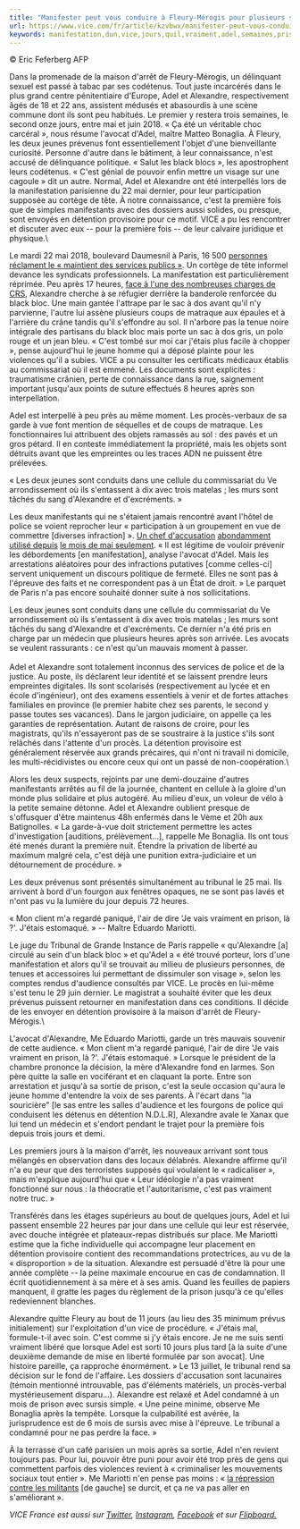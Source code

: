 ```yaml
---
title: "Manifester peut vous conduire à Fleury-Mérogis pour plusieurs semaines"
url: https://www.vice.com/fr/article/kzvbwx/manifester-peut-vous-conduire-a-fleury-merogis-pour-plusieurs-semaines?utm_campaign=sharebutton
keywords: manifestation,dun,vice,jours,quil,vraiment,adel,semaines,prison,manifester,fleurymérogis,alexandre,cest,conduire
---
```

© Eric Feferberg AFP

Dans la promenade de la maison d'arrêt de Fleury-Mérogis, un délinquant sexuel est passé à tabac par ses codétenus. Tout juste incarcérés dans le plus grand centre pénitentiaire d\'Europe, Adel et Alexandre, respectivement âgés de 18 et 22 ans, assistent médusés et abasourdis à une scène commune dont ils sont peu habitués. Le premier y restera trois semaines, le second onze jours, entre mai et juin 2018. « Ça été un véritable choc carcéral », nous résume l'avocat d'Adel, maître Matteo Bonaglia. À Fleury, les deux jeunes prévenus font essentiellement l'objet d'une bienveillante curiosité. Personne d'autre dans le bâtiment, à leur connaissance, n'est accusé de délinquance politique. « Salut les black blocs », les apostrophent leurs codétenus. « C'est génial de pouvoir enfin mettre un visage sur une cagoule » dit un autre. Normal, Adel et Alexandre ont été interpellés lors de la manifestation parisienne du 22 mai dernier, pour leur participation supposée au cortège de tête. À notre connaissance, c'est la première fois que de simples manifestants avec des dossiers aussi solides, ou presque, sont envoyés en détention provisoire pour ce motif. VICE a pu les rencontrer et discuter avec eux -- pour la première fois -- de leur calvaire juridique et physique.\

Le mardi 22 mai 2018, boulevard Daumesnil à Paris, 16 500 [personnes réclament le « maintient des services publics »](https://www.lemonde.fr/politique/article/2018/05/23/a-paris-la-manifestation-de-la-fonction-publique-ne-fait-pas-recette-et-degenere_5303036_823448.html). Un cortège de tête informel devance les syndicats professionnels. La manifestation est particulièrement réprimée. Peu après 17 heures, [face à l'une des nombreuses charges de CRS](https://youtu.be/qzp9Li5UC-g?t=252), Alexandre cherche à se réfugier derrière la banderole renforcée du black bloc. Une main gantée l'attrape par le sac à dos avant qu'il n'y parvienne, l'autre lui assène plusieurs coups de matraque aux épaules et à l'arrière du crâne tandis qu'il s'effondre au sol. Il n'arbore pas la tenue noire intégrale des partisans du black bloc mais porte un sac à dos gris, un polo rouge et un jean bleu. « C'est tombé sur moi car j'étais plus facile à chopper », pense aujourd'hui le jeune homme qui a déposé plainte pour les violences qu'il a subies. VICE a pu consulter les certificats médicaux établis au commissariat où il est emmené. Les documents sont explicites : traumatisme crânien, perte de connaissance dans la rue, saignement important jusqu'aux points de suture effectués 8 heures après son interpellation.

Adel est interpellé à peu près au même moment. Les procès-verbaux de sa garde à vue font mention de séquelles et de coups de matraque. Les fonctionnaires lui attribuent des objets ramassés au sol : des pavés et un gros pétard. Il en conteste immédiatement la propriété, mais les objets sont détruits avant que les empreintes ou les traces ADN ne puissent être prélevées.

« Les deux jeunes sont conduits dans une cellule du commissariat du Ve arrondissement où ils s'entassent à dix avec trois matelas ; les murs sont tâchés du sang d'Alexandre et d'excréments. »

Les deux manifestants qui ne s'étaient jamais rencontré avant l'hôtel de police se voient reprocher leur « participation à un groupement en vue de commettre \[diverses infraction\] ». [Un chef d'accusation](https://www.liberation.fr/france/2018/05/30/manifestants-la-participation-a-un-groupement-en-proces_1655532) [abondamment utilisé depuis](https://www.liberation.fr/france/2018/05/30/manifestants-la-participation-a-un-groupement-en-proces_1655532) [le mois de mai seulement](https://www.liberation.fr/france/2018/05/30/manifestants-la-participation-a-un-groupement-en-proces_1655532). « Il est légitime de vouloir prévenir les débordements \[en manifestation\], analyse l'avocat d'Adel. Mais les arrestations aléatoires pour des infractions putatives \[comme celles-ci\] servent uniquement un discours politique de fermeté. Elles ne sont pas à l'épreuve des faits et ne correspondent pas à un État de droit. » Le parquet de Paris n'a pas encore souhaité donner suite à nos sollicitations.

Les deux jeunes sont conduits dans une cellule du commissariat du Ve arrondissement où ils s'entassent à dix avec trois matelas ; les murs sont tâchés du sang d'Alexandre et d'excréments. Ce dernier n\'a été pris en charge par un médecin que plusieurs heures après son arrivée. Les avocats se veulent rassurants : ce n'est qu'un mauvais moment à passer.\
\
Adel et Alexandre sont totalement inconnus des services de police et de la justice. Au poste, ils déclarent leur identité et se laissent prendre leurs empreintes digitales. Ils sont scolarisés (respectivement au lycée et en école d'ingénieur), ont des examens essentiels à venir et de fortes attaches familiales en province (le premier habite chez ses parents, le second y passe toutes ses vacances). Dans le jargon judiciaire, on appelle ça les garanties de représentation. Autant de raisons de croire, pour les magistrats, qu'ils n'essayeront pas de se soustraire à la justice s'ils sont relâchés dans l'attente d'un procès. La détention provisoire est généralement réservée aux grands précaires, qui n'ont ni travail ni domicile, les multi-récidivistes ou encore ceux qui ont un passé de non-coopération.\

Alors les deux suspects, rejoints par une demi-douzaine d'autres manifestants arrêtés au fil de la journée, chantent en cellule à la gloire d'un monde plus solidaire et plus autogéré. Au milieu d'eux, un voleur de vélo à la petite semaine détonne. Adel et Alexandre oublient presque de s'offusquer d'être maintenus 48h enfermés dans le Vème et 20h aux Batignolles. « La garde-à-vue doit strictement permettre les actes d'investigation \[auditions, prélèvement\...\], rappelle Me Bonaglia. Ils ont tous été menés durant la première nuit. Étendre la privation de liberté au maximum malgré cela, c'est déjà une punition extra-judiciaire et un détournement de procédure. »

Les deux prévenus sont présentés simultanément au tribunal le 25 mai. Ils arrivent à bord d'un fourgon aux fenêtres opaques, ne se sont pas lavés et n'ont pas vu la lumière du jour depuis 72 heures.

« Mon client m'a regardé paniqué, l'air de dire 'Je vais vraiment en prison, là ?'. J'étais estomaqué. » -- Maître Eduardo Mariotti.

Le juge du Tribunal de Grande Instance de Paris rappelle « qu'Alexandre \[a\] circulé au sein d'un black bloc » et qu'Adel a « été trouvé porteur, lors d'une manifestation et alors qu'il se trouvait au milieu de plusieurs personnes, de tenues et accessoires lui permettant de dissimuler son visage », selon les comptes rendus d'audience consultés par VICE. Le procès en lui-même s\'est tenu le 29 juin dernier. Le magistrat a souhaité éviter que les deux prévenus puissent retourner en manifestation dans ces conditions. Il décide de les envoyer en détention provisoire à la maison d'arrêt de Fleury-Mérogis.\

L'avocat d'Alexandre, Me Eduardo Mariotti, garde un très mauvais souvenir de cette audience. « Mon client m'a regardé paniqué, l'air de dire 'Je vais vraiment en prison, là ?'. J'étais estomaqué. » Lorsque le président de la chambre prononce la décision, la mère d'Alexandre fond en larmes. Son père quitte la salle en vociférant et en claquant la porte. Entre son arrestation et jusqu'à sa sortie de prison, c'est la seule occasion qu'aura le jeune homme d'entendre la voix de ses parents. À l'écart dans \"la souricière\" \[le sas entre les salles d\'audience et les fourgons de police qui conduisent les détenus en détention N.D.L.R\], Alexandre avale le Xanax que lui tend un médecin et s\'endort pendant le trajet pour la première fois depuis trois jours et demi.

Les premiers jours à la maison d'arrêt, les nouveaux arrivant sont tous mélangés en observation dans des locaux délabrés. Alexandre affirme qu'il n'a eu peur que des terroristes supposés qui voulaient le « radicaliser », mais m\'explique aujourd\'hui que « Leur idéologie n\'a pas vraiment fonctionné sur nous : la théocratie et l\'autoritarisme, c\'est pas vraiment notre truc. »

Transférés dans les étages supérieurs au bout de quelques jours, Adel et lui passent ensemble 22 heures par jour dans une cellule qui leur est réservée, avec douche intégrée et plateaux-repas distribués sur place. Me Mariotti estime que la fiche individuelle qui accompagne leur placement en détention provisoire contient des recommandations protectrices, au vu de la « disproportion » de la situation. Alexandre est persuadé d'être là pour une année complète -- la peine maximale encourue en cas de condamnation. Il écrit quotidiennement à sa mère et à ses amis. Quand les feuilles de papiers manquent, il gratte les pages du règlement de la prison jusqu'à ce qu'elles redeviennent blanches.

Alexandre quitte Fleury au bout de 11 jours (au lieu des 35 minimum prévus initialement) sur l'exploitation d'un vice de procédure. « J'étais mal, formule-t-il avec soin. C'est comme si j'y étais encore. Je ne me suis senti vraiment libéré que lorsque Adel est sorti 10 jours plus tard \[à la suite d'une deuxième demande de mise en liberté formulée par son avocat\]. Une histoire pareille, ça rapproche énormément. » Le 13 juillet, le tribunal rend sa décision sur le fond de l'affaire. Les dossiers d'accusation sont lacunaires (témoin mentionné introuvable, pas d'éléments matériels, un procès-verbal mystérieusement disparu...). Alexandre est relaxé et Adel condamné à un mois de prison avec sursis simple. « Une peine minime, observe Me Bonaglia après la tempête. Lorsque la culpabilité est avérée, la jurisprudence est de 6 mois de sursis avec mise à l'épreuve. Le tribunal a condamné pour ne pas perdre la face. »

À la terrasse d'un café parisien un mois après sa sortie, Adel n'en revient toujours pas. Pour lui, pouvoir être puni pour avoir été trop près de gens qui commettent parfois des violences revient à « criminaliser les mouvements sociaux tout entier ». Me Mariotti n'en pense pas moins : « [la répression contre les militants](https://www.mediapart.fr/journal/france/250518/arago-comment-l-arsenal-legislatif-reprime-les-mouvements-sociaux-et-etudiants?onglet=full) \[de gauche\] se durcit, et ça ne va pas aller en s'améliorant ».

*VICE France est aussi sur [Twitter](https://twitter.com/vicefr), [Instagram](https://www.instagram.com/vice_france/), [Facebook](https://www.facebook.com/VICEFrance/) et sur [Flipboard.](https://flipboard.com/@ViceFrance?action=follow)*
